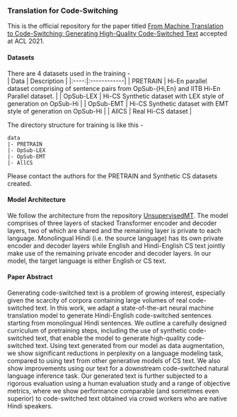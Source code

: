 ### Translation for Code-Switching

This is the official repository for the paper titled [From Machine Translation to Code-Switching: Generating High-Quality Code-Switched Text](TODO) accepted at ACL 2021.

#### Datasets

There are 4 datasets used in the training - <br>
| Data | Description |
|:----:|:------------|
| PRETRAIN | Hi-En parallel dataset comprising of sentence pairs from OpSub-{Hi,En} and IITB Hi-En Parallel dataset. |
| OpSub-LEX | Hi-CS Synthetic dataset with LEX style of generation on OpSub-Hi |
| OpSub-EMT | Hi-CS Synthetic dataset with EMT style of generation on OpSub-Hi |
| AllCS | Real Hi-CS dataset |

The directory structure for training is like this -

```
data
|- PRETRAIN
|- OpSub-LEX
|- OpSub-EMT
|- AllCS
```

Please contact the authors for the PRETRAIN and Synthetic CS datasets created.

#### Model Architecture

We follow the architecture from the repository [UnsupervisedMT](https://github.com/facebookresearch/UnsupervisedMT). The model comprises of three layers of stacked Transformer encoder and decoder layers, two of which are shared and the remaining layer is private to each language. Monolingual Hindi (i.e. the source language) has its own private encoder and decoder layers while English and Hindi-English CS text jointly make use of the remaining private encoder and decoder layers. In our model, the target language is either English or CS text.


#### Paper Abstract

Generating code-switched text is a problem of growing interest, especially given the scarcity of corpora containing large volumes of real code-switched text. In this work, we adapt a state-of-the-art neural machine translation model to generate Hindi-English code-switched sentences starting from monolingual Hindi sentences. We outline a carefully designed curriculum of pretraining steps, including the use of synthetic code-switched text, that enable the model to generate high-quality code-switched text. Using text generated from our model as data augmentation, we show significant reductions in perplexity on a language modeling task, compared to using text from other generative models of CS text. We also show improvements using our text for a downstream code-switched natural language inference task. Our generated text is further subjected to a rigorous evaluation using a human evaluation study and a range of objective metrics, where we show performance comparable (and sometimes even superior) to code-switched text obtained via crowd workers who are native Hindi speakers.
